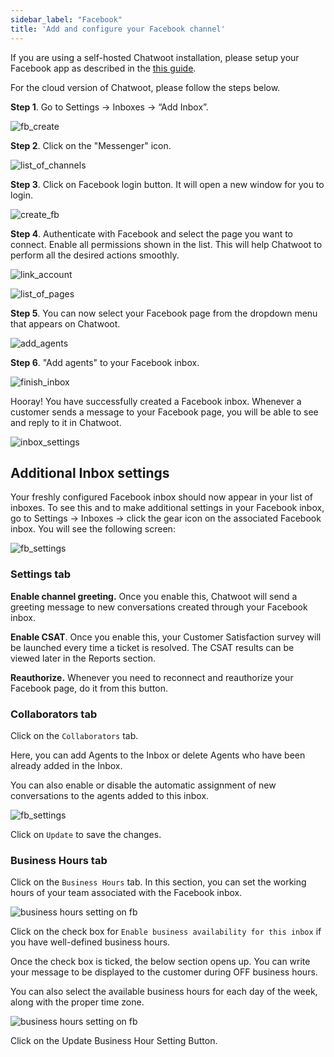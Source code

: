```yaml
---
sidebar_label: "Facebook"
title: 'Add and configure your Facebook channel'
---
```


If you are using a self-hosted Chatwoot installation, please setup your Facebook app as described in the [this guide](https://www.chatwoot.com/docs/self-hosted/configuration/features/integrations/facebook-channel-setup).

For the cloud version of Chatwoot, please follow the steps below.

**Step 1**. Go to Settings → Inboxes → “Add Inbox”.

![fb_create](./images/facebook/add-inbox.png)

**Step 2**. Click on the "Messenger" icon.

![list_of_channels](./images/facebook/list_of_channels.png)

**Step 3**. Click on Facebook login button. It will open a new window for you to login.

![create_fb](./images/facebook/fb-signin-in-chatwoot.png)

**Step 4**. Authenticate with Facebook and select the page you want to connect. Enable all permissions shown in the list. This will help Chatwoot to perform all the desired actions smoothly.

![link_account](./images/facebook/authenticate-chatwoot.png)

![list_of_pages](./images/facebook/chatwoot-permissions.png)

**Step 5**. You can now select your Facebook page from the dropdown menu that appears on Chatwoot.

![add_agents](./images/facebook/choose-page.png)

**Step 6**. "Add agents" to your Facebook inbox.

![finish_inbox](./images/facebook/add-agents-to-fb.png)

Hooray! You have successfully created a Facebook inbox. Whenever a customer sends a message to your Facebook page, you will be able to see and reply to it in Chatwoot.

![inbox_settings](./images/facebook/fb-inbox-is-ready.png)

## Additional Inbox settings

Your freshly configured Facebook inbox should now appear in your list of inboxes. To see this and to make additional settings in your Facebook inbox, go to Settings → Inboxes → click the gear icon on the associated Facebook inbox. You will see the following screen:

![fb_settings](./images/facebook/fb-inbox-settings.png)

### Settings tab

**Enable channel greeting.** Once you enable this, Chatwoot will send a greeting message to new conversations created through your Facebook inbox. 

**Enable CSAT**. Once you enable this, your Customer Satisfaction survey will be launched every time a ticket is resolved. The CSAT results can be viewed later in the Reports section.

**Reauthorize.** Whenever you need to reconnect and reauthorize your Facebook page, do it from this button.

### Collaborators tab

Click on the `Collaborators` tab.

Here, you can add Agents to the Inbox or delete Agents who have been already added in the Inbox.

You can also enable or disable the automatic assignment of new conversations to the agents added to this inbox.

![fb_settings](./images/facebook/collaborators-on-fb.png)

Click on `Update` to save the changes.

### Business Hours tab

Click on the `Business Hours` tab. In this section, you can set the working hours of your team associated with the Facebook inbox.

![business hours setting on fb](./images/facebook/business-hrs-fb.png)

Click on the check box for `Enable business availability for this inbox` if you have well-defined business hours.

Once the check box is ticked, the below section opens up. You can write your message to be displayed to the customer during OFF business hours.

You can also select the available business hours for each day of the week, along with the proper time zone.

![business hours setting on fb](./images/facebook/business-hours-advanced-settings-fb.png)

Click on the Update Business Hour Setting Button.
